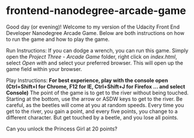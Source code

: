 frontend-nanodegree-arcade-game
===============================

Good day (or evening)! Welcome to my version of the Udacity Front End Developer Nanodegree Arcade Game.
Below are both instructions on how to run the game and how to play the game.

Run Instructions:
If you can dodge a wrench, you can run this game. Simply open the *Project Three - Arcade Game* folder, right click on *index.html*, select *Open with* and select your preferred browser. This will open up the game field within your browser.

Play Instructions:
**For best experience, play with the console open (Ctrl+Shift+I for Chrome, F12 for IE, Ctrl+Shift+J for Firefox ... and select Console)**
The point of the game is to get to the river without being touched.
Starting at the bottom, use the arrow or ASDW keys to get to the river. Be careful, as the beetles will come at you at random speeds.
Every time you get to the river, you gain a point, and every five points, you change to a different character. But get touched by a beetle, and you lose all points.

Can you unlock the Princess Girl at 20 points?